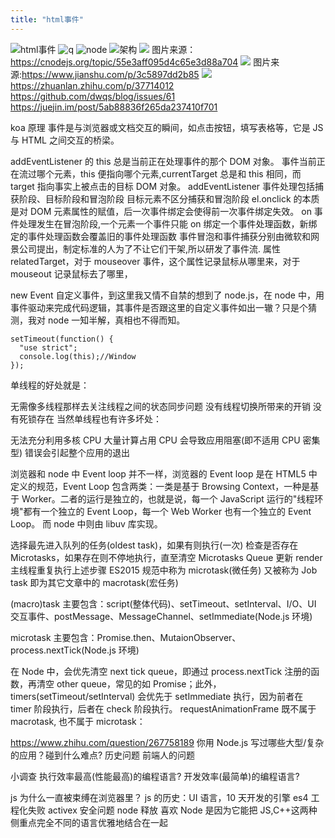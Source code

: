 ```yaml
---
title: "html事件"
---
```


![html事件](https://www.w3.org/TR/DOM-Level-3-Events/images/eventflow.svg)
![q](https://pic1.zhimg.com/80/v2-bf3b8dbab027713a2b21b9e8a5b7a6c4_hd.jpg)
![node](http://docs.libuv.org/en/v1.x/_images/architecture.png)
![架构](https://static.cnodejs.org/Fj1hdkWnk5o_O8oVi5kvusDxWVzs)
![](https://static.cnodejs.org/FhyBACP4uqG1X4ya0b6DkXRyqHqo)
图片来源：https://cnodejs.org/topic/55e3aff095d4c65e3d88a704
![](https://upload-images.jianshu.io/upload_images/270064-edbf9b53812f0433.png?imageMogr2/auto-orient/strip%7CimageView2/2/w/257/format/webp)
图片来源:https://www.jianshu.com/p/3c5897dd2b85
![](https://pic2.zhimg.com/80/v2-6e362132c0fedffe78cdb5ac12a9fb09_hd.jpg)
https://zhuanlan.zhihu.com/p/37714012
https://github.com/dwqs/blog/issues/61
https://juejin.im/post/5ab88836f265da237410f701

koa 原理
事件是与浏览器或文档交互的瞬间，如点击按钮，填写表格等，它是 JS 与 HTML 之间交互的桥梁。

addEventListener 的 this 总是当前正在处理事件的那个 DOM 对象。 事件当前正在流过哪个元素，this 便指向哪个元素,currentTarget 总是和 this 相同，而 target 指向事实上被点击的目标 DOM 对象。
addEventListener 事件处理包括捕获阶段、目标阶段和冒泡阶段
目标元素不区分捕获和冒泡阶段
el.onclick 的本质是对 DOM 元素属性的赋值，后一次事件绑定会使得前一次事件绑定失效。
on 事件处理发生在冒泡阶段,一个元素一个事件只能 on 绑定一个事件处理函数，新绑定的事件处理函数会覆盖旧的事件处理函数
事件冒泡和事件捕获分别由微软和网景公司提出，制定标准的人为了不让它们干架,所以研发了事件流.
属性 relatedTarget，对于 mouseover 事件，这个属性记录鼠标从哪里来，对于 mouseout 记录鼠标去了哪里，

new Event 自定义事件，到这里我又情不自禁的想到了 node.js，在 node 中，用事件驱动来完成代码逻辑，其事件是否跟这里的自定义事件如出一辙？只是个猜测，我对 node 一知半解，真相也不得而知。

    setTimeout(function() {
      "use strict";
      console.log(this);//Window
    });

单线程的好处就是：

无需像多线程那样去关注线程之间的状态同步问题
没有线程切换所带来的开销
没有死锁存在
当然单线程也有许多坏处：

无法充分利用多核 CPU
大量计算占用 CPU 会导致应用阻塞(即不适用 CPU 密集型)
错误会引起整个应用的退出

浏览器和 node 中 Event loop 并不一样，浏览器的 Event loop 是在 HTML5 中定义的规范，Event Loop 包含两类：一类是基于 Browsing Context，一种是基于 Worker。二者的运行是独立的，也就是说，每一个 JavaScript 运行的"线程环境"都有一个独立的 Event Loop，每一个 Web Worker 也有一个独立的 Event Loop。
而 node 中则由 libuv 库实现。

选择最先进入队列的任务(oldest task)，如果有则执行(一次)
检查是否存在 Microtasks，如果存在则不停地执行，直至清空 Microtasks Queue
更新 render
主线程重复执行上述步骤
ES2015 规范中称为 microtask(微任务) 又被称为 Job
task 即为其它文章中的 macrotask(宏任务)

(macro)task 主要包含：script(整体代码)、setTimeout、setInterval、I/O、UI 交互事件、postMessage、MessageChannel、setImmediate(Node.js 环境)

microtask 主要包含：Promise.then、MutaionObserver、process.nextTick(Node.js 环境)

在 Node 中，会优先清空 next tick queue，即通过 process.nextTick 注册的函数，再清空 other queue，常见的如 Promise；此外，timers(setTimeout/setInterval) 会优先于 setImmediate 执行，因为前者在 timer 阶段执行，后者在 check 阶段执行。
requestAnimationFrame 既不属于 macrotask, 也不属于 microtask：

https://www.zhihu.com/question/267758189
你用 Node.js 写过哪些大型/复杂的应用？碰到什么难点?
历史问题
前端人的问题

小调查
执行效率最高(性能最高)的编程语言?
开发效率(最简单)的编程语言?

js 为什么一直被束缚在浏览器里？
js 的历史：UI 语言，10 天开发的引擎
es4 工程化失败
activex 安全问题
node 释放
喜欢 Node 是因为它能把 JS,C++这两种侧重点完全不同的语言优雅地结合在一起

